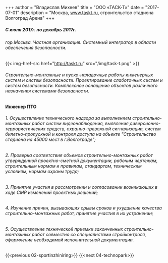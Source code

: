 +++
author = "Владислав Михеев"
title = "ООО «ТАСК-Т»"
date = "2017-07-01"
description = "Москва, www.taskt.ru, строительство стадиона Волгоград Арена"
+++

##### С июля 2017г. по декабрь 2017г.

###### гор.Москва. Частная организация. Системный интегратор в области обеспечения безопасности.

{{< img-href-src href="http://taskt.ru" src="/img/task-t.png" >}}

###### Строительно-монтажные и пуско-наладочные работы инженерных систем и систем безопасности. Проектирование слаботочных систем и систем безопасности. Комплексное оснащение объектов различного назначения системами безопасности.

#### Инженер ПТО

###### 1. Осуществление технического надзора за выполнением строительно-монтажных работ систем видеонаблюдения, выявления диверсионно-террористических средств, охранно-тревожной сигнализации, систем билетно-пропускной и контроля доступа на объекте "Строительство стадиона на 45000 мест в г.Волгограде";

###### 2. Проверка соответствия объемов строительно-монтажных работ утвержденной проектно-сметной документации, рабочим чертежам, строительным нормам и правилам, стандартам, техническим условиям, нормам охраны труда;

###### 3. Принятие участия в рассмотрении и согласовании возникающих в ходе СМР изменений проектных решений;

###### 4. Изучение причин, вызывающих срывы сроков и ухудшение качества строительно-монтажных работ, принятие участия в их устранении;

###### 5. Осуществление технической приемки законченных строительно-монтажных работ совместно со специалистами стройконтроля, оформление необходимой исполнительной документации.


{{<previous 02-sportinzhiniring>}} {{<next 04-technopark>}}
